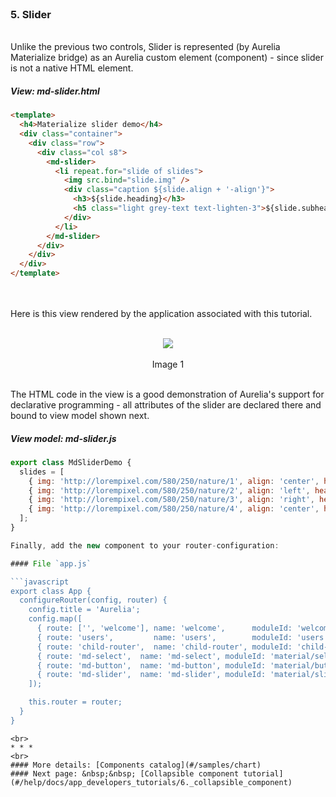 <br>

### 5. Slider
<br>
Unlike the previous two controls, Slider is represented (by Aurelia Materialize bridge) as an Aurelia custom element (component) - since slider is not a native HTML element.

<br>

##### View: md-slider.html

```html
<template>
  <h4>Materialize slider demo</h4>
  <div class="container">
    <div class="row">
      <div class="col s8">
        <md-slider>
          <li repeat.for="slide of slides">
            <img src.bind="slide.img" />
            <div class="caption ${slide.align + '-align'}">
              <h3>${slide.heading}</h3>
              <h5 class="light grey-text text-lighten-3">${slide.subheading}</h5>
            </div>
          </li>
        </md-slider>
      </div>
    </div>
  </div>
</template>
```
<br>
<br>
Here is this view rendered by the application associated with this tutorial.
<br><br>

<p align=center>
  <img src="http://i.imgur.com/uH0kQCn.png" class="responsive-img"></img>
 <br><br>
Image 1
</p>

<br>
The HTML code in the view is a good demonstration of Aurelia's support for declarative programming - all attributes of the slider are declared there and bound to view model shown next.

<br>

##### View model: md-slider.js

```javascript
export class MdSliderDemo {
  slides = [
    { img: 'http://lorempixel.com/580/250/nature/1', align: 'center', heading: 'This is our big Tagline!', subheading: 'Here is our small slogan.' },
    { img: 'http://lorempixel.com/580/250/nature/2', align: 'left', heading: 'Left Aligned Caption', subheading: 'Here is our small slogan.' },
    { img: 'http://lorempixel.com/580/250/nature/3', align: 'right', heading: 'Right Aligned Caption', subheading: 'Here is our small slogan.' },
    { img: 'http://lorempixel.com/580/250/nature/4', align: 'center', heading: 'This is another big Tagline!', subheading: 'Here is our small slogan.' }
  ];
}

Finally, add the new component to your router-configuration:

#### File `app.js`

```javascript
export class App {
  configureRouter(config, router) {
    config.title = 'Aurelia';
    config.map([
      { route: ['', 'welcome'], name: 'welcome',      moduleId: 'welcome',      nav: true, title: 'Welcome' },
      { route: 'users',         name: 'users',        moduleId: 'users',        nav: true, title: 'Github Users' },
      { route: 'child-router',  name: 'child-router', moduleId: 'child-router', nav: true, title: 'Child Router' },
      { route: 'md-select',  name: 'md-select', moduleId: 'material/select/md-select', nav: true, title: 'Select' },
      { route: 'md-button',  name: 'md-button', moduleId: 'material/button/md-button', nav: true, title: 'Button' },
      { route: 'md-slider',  name: 'md-slider', moduleId: 'material/slider/md-slider', nav: true, title: 'Slider' }
    ]);

    this.router = router;
  }
}


```

```
<br>
* * *
<br>
#### More details: [Components catalog](#/samples/chart)
#### Next page: &nbsp;&nbsp; [Collapsible component tutorial](#/help/docs/app_developers_tutorials/6._collapsible_component)
